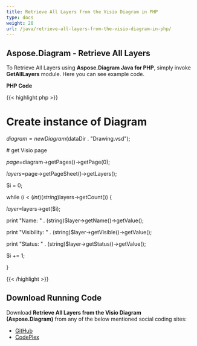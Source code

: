 ```yaml
---
title: Retrieve All Layers from the Visio Diagram in PHP
type: docs
weight: 20
url: /java/retrieve-all-layers-from-the-visio-diagram-in-php/
---
```


## **Aspose.Diagram - Retrieve All Layers**
To Retrieve All Layers using **Aspose.Diagram Java for PHP**, simply invoke **GetAllLayers** module. Here you can see example code.

**PHP Code**

{{< highlight php >}}

 # Create instance of Diagram

$diagram = new Diagram($dataDir . "Drawing.vsd");

\# get Visio page

$page=$diagram->getPages()->getPage(0);

$layers=$page->getPageSheet()->getLayers();

$i = 0;

while ($i<(int)(string)$layers->getCount()) {

$layer=$layers->get($i);

print "Name: " . (string)$layer->getName()->getValue();

print "Visibility: " . (string)$layer->getVisible()->getValue();

print "Status: " . (string)$layer->getStatus()->getValue();

$i += 1;

}

{{< /highlight >}}
## **Download Running Code**
Download **Retrieve All Layers from the Visio Diagram (Aspose.Diagram)** from any of the below mentioned social coding sites:

- [GitHub](https://github.com/asposediagram/Aspose.Diagram-for-Java/blob/master/Plugins/Aspose_Diagram_Java_for_PHP/src/aspose/diagram/WorkingwithLayers/GetAllLayers.php)
- [CodePlex](https://asposediagramjavaphp.codeplex.com/SourceControl/latest#src/aspose/diagram/WorkingwithLayers/GetAllLayers.php)
